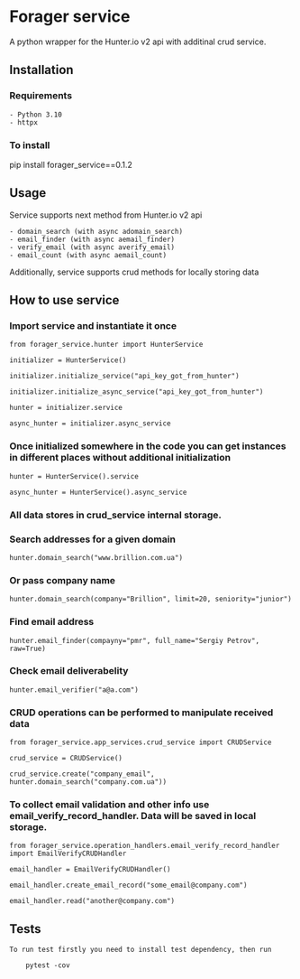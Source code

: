 # Forager service

A python wrapper for the Hunter.io v2 api with additinal crud service.

## Installation

### Requirements

    - Python 3.10
    - httpx

### To install

   pip install forager_service==0.1.2

## Usage

Service supports next method from Hunter.io v2 api

    - domain_search (with async adomain_search)
    - email_finder (with async aemail_finder)
    - verify_email (with async averify_email)
    - email_count (with async aemail_count)
    
Additionally, service supports crud methods for locally storing data

## How to use service

### Import service and instantiate it once

    from forager_service.hunter import HunterService

    initializer = HunterService()

    initializer.initialize_service("api_key_got_from_hunter")

    initializer.initialize_async_service("api_key_got_from_hunter")

    hunter = initializer.service 

    async_hunter = initializer.async_service


### Once initialized somewhere in the code you can get instances in different places without additional initialization

    hunter = HunterService().service

    async_hunter = HunterService().async_service

### All data stores in crud_service internal storage.

### Search addresses for a given domain

    hunter.domain_search("www.brillion.com.ua")

### Or pass company name

    hunter.domain_search(company="Brillion", limit=20, seniority="junior")

### Find email address

    hunter.email_finder(compayny="pmr", full_name="Sergiy Petrov", raw=True)

### Check email deliverabelity

    hunter.email_verifier("a@a.com")

### CRUD operations can be performed to manipulate received data

    from forager_service.app_services.crud_service import CRUDService

    crud_service = CRUDService()

    crud_service.create("company_email", hunter.domain_search("company.com.ua"))

### To collect email validation and other info use email_verify_record_handler. Data will be saved in local storage.

    from forager_service.operation_handlers.email_verify_record_handler import EmailVerifyCRUDHandler

    email_handler = EmailVerifyCRUDHandler()

    email_handler.create_email_record("some_email@company.com")

    email_handler.read("another@company.com")

## Tests

    To run test firstly you need to install test dependency, then run

        pytest -cov

